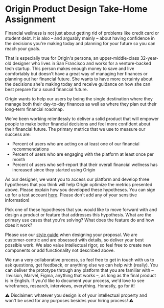 # Origin Product Design Take-Home Assignment

Financial wellness is not just about getting rid of problems like credit card or student debt. It is also – and arguably mainly – about having confidence in the decisions you're making today and planning for your future so you can reach your goals. 

That is especially true for Origin's persona, an upper-middle-class 32-year-old designer who lives in San Francisco and works for a venture-backed tech startup. This person makes enough money to save and live comfortably but doesn't have a great way of managing her finances or planning out her financial future. She wants to have more certainty about the decisions she's making today and receive guidance on how she can best prepare for a sound financial future.

Origin wants to help our users by being the single destination where they manage both their day-to-day finances as well as where they plan out their long-term financial roadmap. 

We’ve been working relentlessly to deliver a solid product that will empower people to make better financial decisions and feel more confident about their financial future. The primary metrics that we use to measure our success are:
* Percent of users who are acting on at least one of our financial recommendations
* Percent of users who are engaging with the platform at least once per month
* Percent of users who self-report that their overall financial wellness has increased since they started using Origin

As our designer, we want you to access our platform and develop three hypotheses that you think will help Origin optimize the metrics presented above. Please explain how you developed these hypotheses. You can sign up for a test account [here](https://app-development.useorigin.com/sign-up). Please don't add any of your sensitive information!

Pick one of these hypotheses that you would like to move forward with and design a product or feature that addresses this hypothesis. What are the primary use cases that you're solving? What does the feature do and how does it work?

Please use our [style guide](https://www.figma.com/file/i6U64YdCWEbbT0J8jyFBq0/Style-Guide?node-id=2%3A3) when designing your proposal. We are customer-centric and are obsessed with details, so deliver your best possible work. We also value intellectual rigor, so feel free to create new components or add functionality not described above.

We run a very collaborative process, so feel free to get in touch with us to ask questions, get feedback, or anything else we can help with (really).
You can deliver the prototype through any platform that you are familiar with – Invision, Marvel, Figma, anything that works –, as long as the final product is in English. If you'd like to document your process, we'd love to see wireframes, research, interviews, everything. Honestly, go for it!

⚠️ Disclaimer: whatever you design is of your intellectual property and won't be used for any purposes besides your hiring process! ⚠️
